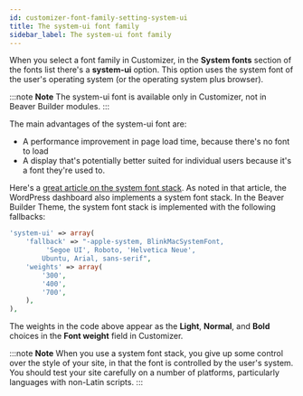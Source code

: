 ```yaml
---
id: customizer-font-family-setting-system-ui
title: The system-ui font family
sidebar_label: The system-ui font family
---
```


When you select a font family in Customizer, in the **System fonts** section of the fonts list there's a **system-ui** option. This option uses the system font of the user's operating system (or the operating system plus browser).

:::note **Note**
The system-ui font is available only in Customizer, not in Beaver Builder modules.
:::

The main advantages of the system-ui font are:

  * A performance improvement in page load time, because there's no font to load
  * A display that's potentially better suited for individual users because it's a font they're used to.

Here's a [great article on the system font stack](https://woorkup.com/system-font/). As noted in that article, the WordPress dashboard also implements a system font stack. In the Beaver Builder Theme, the system font stack is implemented with the following fallbacks:

```php
'system-ui' => array(
    'fallback' => "-apple-system, BlinkMacSystemFont,
         'Segoe UI', Roboto, 'Helvetica Neue',
        Ubuntu, Arial, sans-serif",
    'weights' => array(
        '300',
        '400',
        '700',
    ),
),
```

The weights in the code above appear as the **Light**, **Normal**, and **Bold** choices in the **Font weight** field in Customizer.

:::note **Note**
When you use a system font stack, you give up some control over the style of your site, in that the font is controlled by the user's system. You should test your site carefully on a number of platforms, particularly languages with non-Latin scripts.
:::
